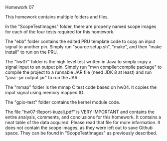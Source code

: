 Homework 07

This homework contains multiple folders and files.

In the "ScopeTestImages" folder, there are properly named scope images for each of the four tests required for this homework.  

The "ebb" folder contains the edited PRU template code to copy an input signal to another pin.  Simply run "source setup.sh", "make", and then "make install" to run on the PRU.

The "hw07" folder is the high level test written in Java to simply copy a signal input to an output pin.  Simply run "mvn compiler:compile package" to compile the project to a runnable JAR file (need JDK 8 at least) and run "java -jar output.jar" to run the JAR.

The "mmap" folder is the mmap C test code based on hw04.  It copies the input signal using memory mapped IO.

The "gpio-test" folder contains the kernel module code.

The file "hw07-Report-kuzalj.pdf" is VERY IMPORTANT and contains the entire analysis, comments, and conclusions for this homework.  It contains a neat table of the data acquired.  Please read that file for more information.  It does not contain the scope images, as they were left out to save Github space.  They can be found in "ScopeTestImages" as previously described.  
